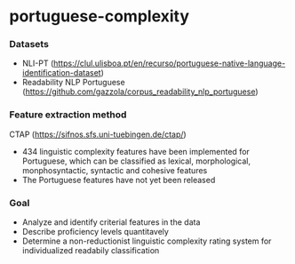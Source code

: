 # portuguese-complexity

### Datasets

- NLI-PT (https://clul.ulisboa.pt/en/recurso/portuguese-native-language-identification-dataset)
- Readability NLP Portuguese (https://github.com/gazzola/corpus_readability_nlp_portuguese)

### Feature extraction method
CTAP (https://sifnos.sfs.uni-tuebingen.de/ctap/)
* 434 linguistic complexity features have been implemented for Portuguese, 
  which can be classified as lexical, morphological, monphosyntactic, syntactic and cohesive features
* The Portuguese features have not yet been released

### Goal
- Analyze and identify criterial features in the data
- Describe proficiency levels quantitavely
- Determine a non-reductionist linguistic complexity rating system for individualized readabily classification
